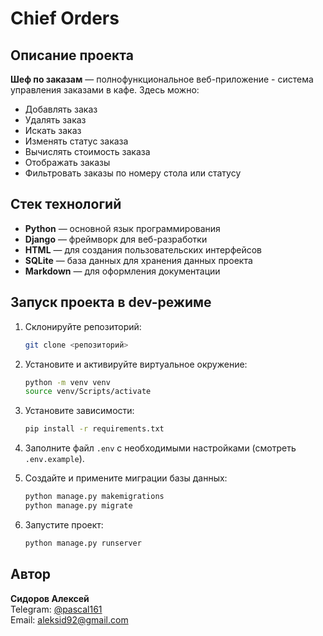 # Chief Orders

## Описание проекта
**Шеф по заказам** — полнофункциональное веб-приложение - система управления заказами в кафе. Здесь можно:
- Добавлять заказ
- Удалять заказ
- Искать заказ
- Изменять статус заказа
- Вычислять стоимость заказа
- Отображать заказы
- Фильтровать заказы по номеру стола или статусу

## Стек технологий
- **Python** — основной язык программирования
- **Django** — фреймворк для веб-разработки
- **HTML** — для создания пользовательских интерфейсов
- **SQLite** — база данных для хранения данных проекта
- **Markdown** — для оформления документации


## Запуск проекта в dev-режиме
1. Склонируйте репозиторий:
    ```bash
    git clone <репозиторий>
    ```
2. Установите и активируйте виртуальное окружение:
    ```bash
    python -m venv venv
    source venv/Scripts/activate
    ```
3. Установите зависимости:
    ```bash
    pip install -r requirements.txt
    ```
4. Заполните файл `.env` с необходимыми настройками (смотреть `.env.example`).

5. Создайте и примените миграции базы данных:
    ```bash
    python manage.py makemigrations
    python manage.py migrate
    ```
6. Запустите проект:
    ```bash
    python manage.py runserver
    ```

## Автор
**Сидоров Алексей**  
Telegram: [@pascal161](https://t.me/pascal161)  
Email: [aleksid92@gmail.com](mailto:aleksid92@gmail.com)